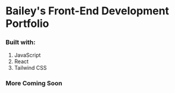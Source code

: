 # Bailey's Front-End Development Portfolio

### Built with:
1. JavaScript
2. React
3. Tailwind CSS

### More Coming Soon
